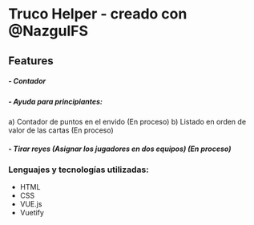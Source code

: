 # Truco Helper - creado con @NazgulFS

## Features

##### - Contador

##### - Ayuda para principiantes:
a) Contador de puntos en el envido (En proceso)
b) Listado en orden de valor de las cartas (En proceso)

##### - Tirar reyes (Asignar los jugadores en dos equipos) (En proceso)

### Lenguajes y tecnologías utilizadas:
- HTML
- CSS
- VUE.js
- Vuetify
